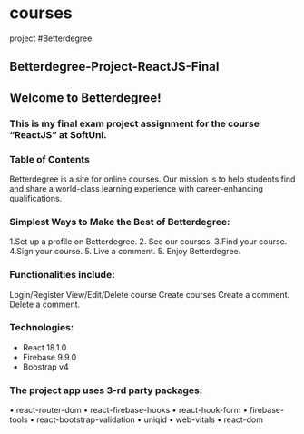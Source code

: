 # courses
project 
#Betterdegree

## Betterdegree-Project-ReactJS-Final

## Welcome to Betterdegree!
### This is my final exam project assignment for the course “ReactJS” at SoftUni.

### Table of Contents
Betterdegree is a site for online courses. Our mission is to help students find and share a world-class learning experience with career-enhancing qualifications.

### Simplest Ways to Make the Best of Betterdegree:
1.Set up a profile on Betterdegree.
2. See our courses.
3.Find your course.
4.Sign your course.
5. Live a comment.
5. Enjoy Betterdegree.

### Functionalities include:
Login/Register
View/Edit/Delete course
Create courses
Create a comment.
Delete a comment.


### Technologies:
* React 18.1.0
* Firebase 9.9.0
* Boostrap v4

### The project app uses 3-rd party packages:
•	react-router-dom
•	react-firebase-hooks
•	react-hook-form
•	firebase-tools
•	react-bootstrap-validation
•	uniqid
•	web-vitals
•	react-dom


